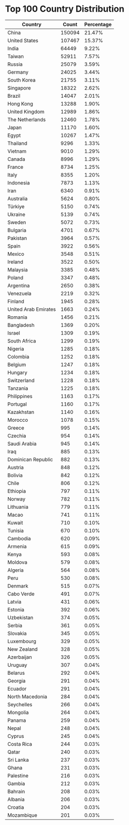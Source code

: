 # Top 100 Country Distribution
| Country | Count | Percentage |
|----|----|----|
| China | 150094 | 21.47% |
| United States | 107467 | 15.37% |
| India | 64449 | 9.22% |
| Taiwan | 52911 | 7.57% |
| Russia | 25079 | 3.59% |
| Germany | 24025 | 3.44% |
| South Korea | 21755 | 3.11% |
| Singapore | 18322 | 2.62% |
| Brazil | 14047 | 2.01% |
| Hong Kong | 13288 | 1.90% |
| United Kingdom | 12989 | 1.86% |
| The Netherlands | 12460 | 1.78% |
| Japan | 11170 | 1.60% |
| Egypt | 10267 | 1.47% |
| Thailand | 9296 | 1.33% |
| Vietnam | 9010 | 1.29% |
| Canada | 8996 | 1.29% |
| France | 8734 | 1.25% |
| Italy | 8355 | 1.20% |
| Indonesia | 7873 | 1.13% |
| Iran | 6340 | 0.91% |
| Australia | 5624 | 0.80% |
| Türkiye | 5150 | 0.74% |
| Ukraine | 5139 | 0.74% |
| Sweden | 5072 | 0.73% |
| Bulgaria | 4701 | 0.67% |
| Pakistan | 3964 | 0.57% |
| Spain | 3922 | 0.56% |
| Mexico | 3548 | 0.51% |
| Ireland | 3522 | 0.50% |
| Malaysia | 3385 | 0.48% |
| Poland | 3347 | 0.48% |
| Argentina | 2650 | 0.38% |
| Venezuela | 2219 | 0.32% |
| Finland | 1945 | 0.28% |
| United Arab Emirates | 1663 | 0.24% |
| Romania | 1456 | 0.21% |
| Bangladesh | 1369 | 0.20% |
| Israel | 1309 | 0.19% |
| South Africa | 1299 | 0.19% |
| Nigeria | 1285 | 0.18% |
| Colombia | 1252 | 0.18% |
| Belgium | 1247 | 0.18% |
| Hungary | 1234 | 0.18% |
| Switzerland | 1228 | 0.18% |
| Tanzania | 1225 | 0.18% |
| Philippines | 1163 | 0.17% |
| Portugal | 1160 | 0.17% |
| Kazakhstan | 1140 | 0.16% |
| Morocco | 1078 | 0.15% |
| Greece | 995 | 0.14% |
| Czechia | 954 | 0.14% |
| Saudi Arabia | 945 | 0.14% |
| Iraq | 885 | 0.13% |
| Dominican Republic | 882 | 0.13% |
| Austria | 848 | 0.12% |
| Bolivia | 842 | 0.12% |
| Chile | 806 | 0.12% |
| Ethiopia | 797 | 0.11% |
| Norway | 782 | 0.11% |
| Lithuania | 779 | 0.11% |
| Macao | 741 | 0.11% |
| Kuwait | 710 | 0.10% |
| Tunisia | 670 | 0.10% |
| Cambodia | 620 | 0.09% |
| Armenia | 615 | 0.09% |
| Kenya | 593 | 0.08% |
| Moldova | 579 | 0.08% |
| Algeria | 564 | 0.08% |
| Peru | 530 | 0.08% |
| Denmark | 515 | 0.07% |
| Cabo Verde | 491 | 0.07% |
| Latvia | 431 | 0.06% |
| Estonia | 392 | 0.06% |
| Uzbekistan | 374 | 0.05% |
| Serbia | 361 | 0.05% |
| Slovakia | 345 | 0.05% |
| Luxembourg | 329 | 0.05% |
| New Zealand | 328 | 0.05% |
| Azerbaijan | 326 | 0.05% |
| Uruguay | 307 | 0.04% |
| Belarus | 292 | 0.04% |
| Georgia | 291 | 0.04% |
| Ecuador | 291 | 0.04% |
| North Macedonia | 284 | 0.04% |
| Seychelles | 266 | 0.04% |
| Mongolia | 264 | 0.04% |
| Panama | 259 | 0.04% |
| Nepal | 248 | 0.04% |
| Cyprus | 245 | 0.04% |
| Costa Rica | 244 | 0.03% |
| Qatar | 240 | 0.03% |
| Sri Lanka | 237 | 0.03% |
| Ghana | 231 | 0.03% |
| Palestine | 216 | 0.03% |
| Gambia | 212 | 0.03% |
| Bahrain | 208 | 0.03% |
| Albania | 206 | 0.03% |
| Croatia | 204 | 0.03% |
| Mozambique | 201 | 0.03% |
